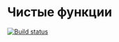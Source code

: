 # Чистые функции
[![Build status](https://ci.appveyor.com/api/projects/status/kkanbqgeffg3nmwi?svg=true)](https://ci.appveyor.com/project/VladSychev1983/ajs-1)